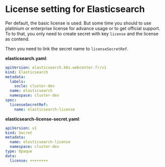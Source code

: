 # License setting for Elasticsearch

Per default, the basic license is used. But some time you should to use platinium or enterprise license for advance usage or to get official support. To to that, you only need to create secret with key `license` and the license as contend.

Then you need to link the secret name to `licenseSecretRef`.

**elasticsearch.yaml**:
```yaml
apiVersion: elasticsearch.k8s.webcenter.fr/v1
kind: Elasticsearch
metadata:
  labels:
    socle: cluster-dev
  name: elasticsearch
  namespace: cluster-dev
spec:
  licenseSecretRef:
    name: elasticsearch-license
```


**elasticsearch-license-secret.yaml**:
```yaml
apiVersion: v1
kind: Secret
metadata:
  name: elasticsearch-license
  namespace: cluster-dev
type: Opaque
data:
  license: ++++++++
```